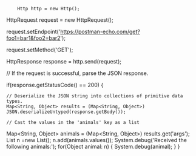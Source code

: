 
        Http http = new Http();
        
HttpRequest request = new HttpRequest();

request.setEndpoint('https://postman-echo.com/get?foo1=bar1&foo2=bar2');

request.setMethod('GET');

HttpResponse response = http.send(request);

// If the request is successful, parse the JSON response.

if(response.getStatusCode() == 200) {

    // Deserialize the JSON string into collections of primitive data types.
    Map<String, Object> results = (Map<String, Object>) JSON.deserializeUntyped(response.getBody());
    
    // Cast the values in the 'animals' key as a list
   Map<String, Object> animals = (Map<String, Object>) results.get('args');
    List<Object> n =new List<Object>();
    n.add(animals.values());
    System.debug('Received the following animals:');
    for(Object animal: n) {
        System.debug(animal);
    }
}


